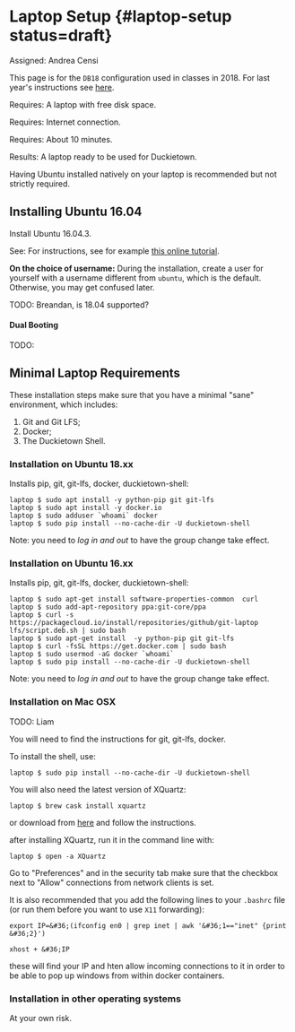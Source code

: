 # Laptop Setup {#laptop-setup status=draft}

Assigned: Andrea Censi

This page is for the `DB18` configuration used in classes in 2018. For last year's instructions see [here](docs.duckietown.org/17/).

<div class='requirements' markdown='1'>

Requires: A laptop with free disk space.

Requires: Internet connection.

Requires: About 10 minutes.

Results: A laptop ready to be used for Duckietown.

</div>

Having Ubuntu installed natively on your laptop is recommended but not strictly required.  



## Installing Ubuntu 16.04

Install Ubuntu 16.04.3.

See: For instructions, see for example [this online tutorial][tutorial].

[tutorial]: https://tutorials.ubuntu.com/tutorial/tutorial-install-ubuntu-desktop

**On the choice of username:**  During the installation, create a user for yourself with a username different from `ubuntu`, which is the default. Otherwise, you may get confused later.

<!--

I chose the following options:

```
    language: English
    username: ubuntu
    password: ubuntu
    hostname: duckietop
```

If you choose a different username, you will need to change all the commands later. -->

TODO: Breandan, is 18.04 supported?

#### Dual Booting

TODO:





## Minimal Laptop Requirements

These installation steps make sure that you have a minimal "sane" environment, which includes:

1. Git and Git LFS;
2. Docker;
3. The Duckietown Shell.

### Installation on Ubuntu 18.xx

Installs pip, git, git-lfs, docker, duckietown-shell:

    laptop $ sudo apt install -y python-pip git git-lfs
    laptop $ sudo apt install -y docker.io
    laptop $ sudo adduser `whoami` docker
    laptop $ sudo pip install --no-cache-dir -U duckietown-shell

Note: you need to *log in and out* to have the group change take effect.

### Installation on Ubuntu 16.xx

Installs pip, git, git-lfs, docker, duckietown-shell:

    laptop $ sudo apt-get install software-properties-common  curl
    laptop $ sudo add-apt-repository ppa:git-core/ppa
    laptop $ curl -s https://packagecloud.io/install/repositories/github/git-laptop lfs/script.deb.sh | sudo bash
    laptop $ sudo apt-get install  -y python-pip git git-lfs
    laptop $ curl -fsSL https://get.docker.com | sudo bash
    laptop $ sudo usermod -aG docker `whoami`
    laptop $ sudo pip install --no-cache-dir -U duckietown-shell

Note: you need to *log in and out* to have the group change take effect.

### Installation on Mac OSX 

TODO: Liam

You will need to find the instructions for git, git-lfs, docker.

To install the shell, use:

```
laptop $ sudo pip install --no-cache-dir -U duckietown-shell
```

You will also need the latest version of XQuartz:

```
laptop $ brew cask install xquartz
```

or download from [here](https://www.xquartz.org/) and follow the instructions.

after installing XQuartz, run it in the command line with:

```
laptop $ open -a XQuartz
```

Go to "Preferences" and in the security tab make sure that the checkbox next to "Allow" connections from network clients is set. 

It is also recommended that you add the following lines to your `.bashrc` file (or run them before you want to use `X11` forwarding):

`export IP=&#36;(ifconfig en0 | grep inet | awk '&#36;1=="inet" {print &#36;2}')`

`xhost + &#36;IP`

these will find your IP and hten allow incoming connections to it in order to be able to pop up windows from within docker containers. 

### Installation in other operating systems

At your own risk.


